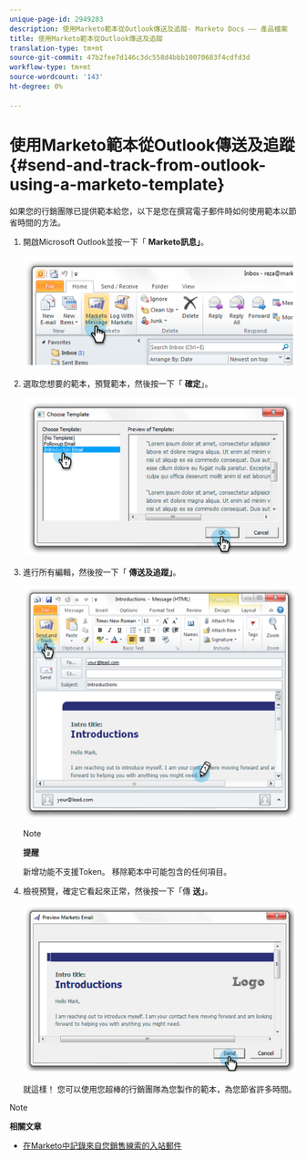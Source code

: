 ```yaml
---
unique-page-id: 2949283
description: 使用Marketo範本從Outlook傳送及追蹤- Marketo Docs —— 產品檔案
title: 使用Marketo範本從Outlook傳送及追蹤
translation-type: tm+mt
source-git-commit: 47b2fee7d146c3dc558d4bbb10070683f4cdfd3d
workflow-type: tm+mt
source-wordcount: '143'
ht-degree: 0%

---
```



# 使用Marketo範本從Outlook傳送及追蹤 {#send-and-track-from-outlook-using-a-marketo-template}

如果您的行銷團隊已提供範本給您，以下是您在撰寫電子郵件時如何使用範本以節省時間的方法。

1. 開啟Microsoft Outlook並按一下「 **Marketo訊息」**。

   ![](assets/image2014-9-23-17-3a8-3a33.png)

1. 選取您想要的範本，預覽範本，然後按一下「 **確定**」。

   ![](assets/image2014-9-23-17-3a8-3a45.png)

1. 進行所有編輯，然後按一下「 **傳送及追蹤」**。

   ![](assets/image2014-9-23-17-3a8-3a58.png)

   >[!NOTE]
   >
   >**提醒**
   >
   >
   >新增功能不支援Token。 移除範本中可能包含的任何項目。

1. 檢視預覽，確定它看起來正常，然後按一下「傳 **送」**。

   ![](assets/image2014-9-23-17-3a9-3a11.png)

   就這樣！ 您可以使用您超棒的行銷團隊為您製作的範本，為您節省許多時間。

>[!NOTE]
>
>**相關文章**
>
>* [在Marketo中記錄來自您銷售線索的入站郵件](../../../product-docs/marketo-sales-insight/using-msi/log-inbound-mail-from-your-leads-in-marketo.md)

>



